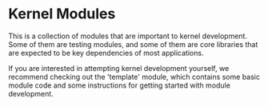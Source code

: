 # Kernel Modules

This is a collection of modules that are important to kernel development. Some
of them are testing modules, and some of them are core libraries that are
expected to be key dependencies of most applications.

If you are interested in attempting kernel development yourself, we recommend
checking out the 'template' module, which contains some basic module code and
some instructions for getting started with module development.
